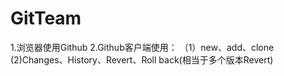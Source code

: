 ﻿# GitTeam
1.浏览器使用Github
2.Github客户端使用：
   （1）new、add、clone
     (2)Changes、History、Revert、Roll back(相当于多个版本Revert)

